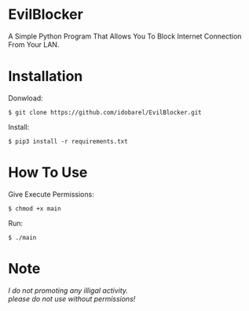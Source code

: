 # EvilBlocker
A Simple Python Program That Allows You To Block Internet Connection From Your LAN.

# Installation
Donwload:
```
$ git clone https://github.com/idobarel/EvilBlocker.git
```
Install:
```
$ pip3 install -r requirements.txt
```

# How To Use
Give Execute Permissions:
```
$ chmod +x main
```
Run:
```
$ ./main
```

# Note
*I do not promoting any illigal activity.<br>
please do not use without permissions!*
